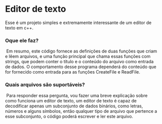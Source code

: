# Editor de texto
Esse é um projeto simples e extremamente interessante de um editor de texto em c++.

### Oque ele faz?
 Em resumo, este código fornece as definições de duas funções que criam e lêem arquivos, e uma função principal que chama essas funções com strings, que podem conter o título e o conteúdo do arquivo como entrada de dados. O comportamento desse programa dependerá do conteúdo que for fornecido como entrada para as funções CreateFile e ReadFile.

### Quais arquivos são suportáveis?
 Para responder essa pergunta, vou fazer uma breve explicação sobre como funciona um editor de texto, um editor de texto é capaz de decodificar apenas um subconjunto de dados binários, como letras, números e alguns símbolos, então qualquer tipo de arquivo que pertence a esse subconjunto, o código poderá escrever e ler este arquivo.